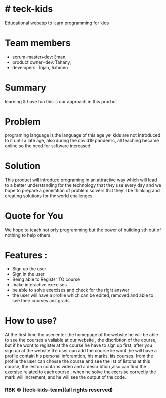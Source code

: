 <h1># teck-kids</h1>
Educational webapp to learn programming for kids

<h1>Team members</h1>
<ul>
<li> scrum-master+dev: Eman,</li>
 <li>product owner+dev: Tahany,</li>
 <li> developers: Tojan, Rahmen</li>
</ul>

<h1>Summary</h1>
<p>learning & have fun this is our approach in this product</p>

<h1>Problem</h1>
programing language is the language of this age yet kids are not introduced to it until a late age, also during the covid19 pandemic, all teaching became online so the need for software increased. 

<h1>Solution</h1>
This product will introduce programing in an attractive way which will lead to a better understanding for the technology that they use every day and we hope to prepare a generation of problem solvers that they'll be thinking and creating solutions for the world challenges.     

<h1>Quote for You</h1>
We hope to teach not only programming but the power of building sth out of nothing to help others. 



<h1>Features :</h1>
<ul>
<li> Sign up the user</li>
<li>Sign in the user</li>
<li> Being able to Register TO course</li>
<li> make interactive exercises</li>
<li> be able to solve exercises and check for the right answer</li>
<li>the user will have a profile which can be edited, removed and able to see their courses and grads</li>
</ul>
<h1>How to use?</h1>
At the first time the user enter the homepage of the website he will be able to see the courses a valiable at our website , the discribtion of the course, but if he wont to register at the course he have to sign up first, after you sign up at the website the user can add the course he wont ,he will have a profile contain his personal inforamtion, his marks, his courses.
from the profile the user can choose the course and see the list of listons at this course, the leston contains video and a describtion ,also can find the exersise related to each course , when he solve the exersise correctly the mark will increment, and he will see the output of the code.


<h3>RBK © [teck-kids-team](all rights reserved)</h3>
